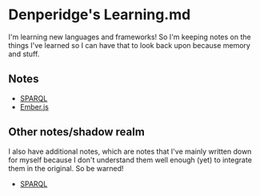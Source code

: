 # Denperidge's Learning.md
I'm learning new languages and frameworks! So I'm keeping notes on the things I've learned so I can have that to look back upon because memory and stuff.

## Notes
- [SPARQL](sparql)
- [Ember.js](emberjs)

## Other notes/shadow realm
I also have additional notes, which are notes that I've mainly written down for myself because I don't understand them well enough (yet) to integrate them in the original. So be warned!

- [SPARQL](Other/sparql)

